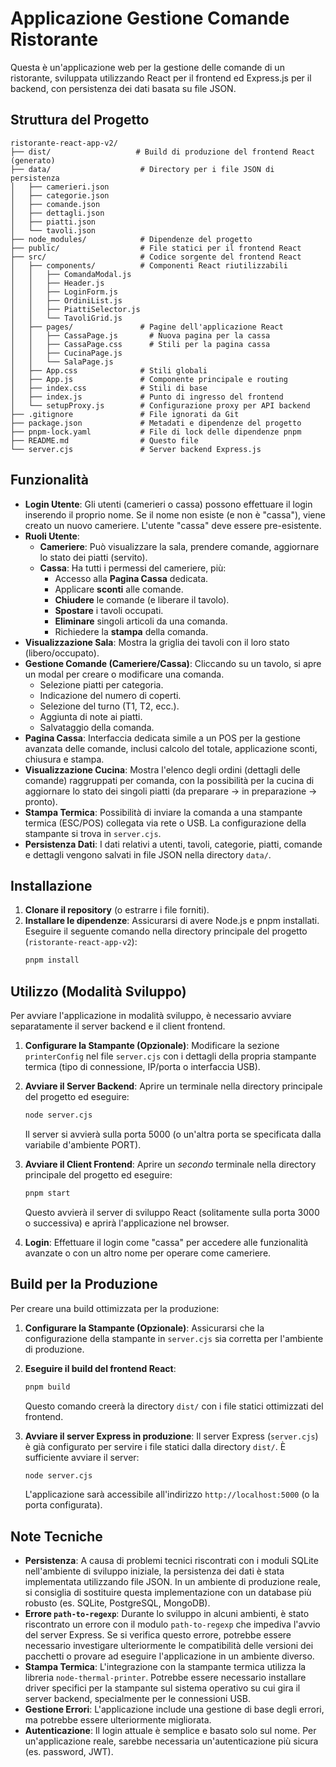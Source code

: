 # Applicazione Gestione Comande Ristorante

Questa è un'applicazione web per la gestione delle comande di un ristorante, sviluppata utilizzando React per il frontend ed Express.js per il backend, con persistenza dei dati basata su file JSON.

## Struttura del Progetto

```
ristorante-react-app-v2/
├── dist/                   # Build di produzione del frontend React (generato)
├── data/                    # Directory per i file JSON di persistenza
│   ├── camerieri.json
│   ├── categorie.json
│   ├── comande.json
│   ├── dettagli.json
│   ├── piatti.json
│   └── tavoli.json
├── node_modules/            # Dipendenze del progetto
├── public/                  # File statici per il frontend React
├── src/                     # Codice sorgente del frontend React
│   ├── components/          # Componenti React riutilizzabili
│   │   ├── ComandaModal.js
│   │   ├── Header.js
│   │   ├── LoginForm.js
│   │   ├── OrdiniList.js
│   │   ├── PiattiSelector.js
│   │   └── TavoliGrid.js
│   ├── pages/               # Pagine dell'applicazione React
│   │   ├── CassaPage.js       # Nuova pagina per la cassa
│   │   ├── CassaPage.css      # Stili per la pagina cassa
│   │   ├── CucinaPage.js
│   │   └── SalaPage.js
│   ├── App.css              # Stili globali
│   ├── App.js               # Componente principale e routing
│   ├── index.css            # Stili di base
│   ├── index.js             # Punto di ingresso del frontend
│   └── setupProxy.js        # Configurazione proxy per API backend
├── .gitignore               # File ignorati da Git
├── package.json             # Metadati e dipendenze del progetto
├── pnpm-lock.yaml           # File di lock delle dipendenze pnpm
├── README.md                # Questo file
└── server.cjs               # Server backend Express.js
```

## Funzionalità

*   **Login Utente**: Gli utenti (camerieri o cassa) possono effettuare il login inserendo il proprio nome. Se il nome non esiste (e non è "cassa"), viene creato un nuovo cameriere. L'utente "cassa" deve essere pre-esistente.
*   **Ruoli Utente**:
    *   **Cameriere**: Può visualizzare la sala, prendere comande, aggiornare lo stato dei piatti (servito).
    *   **Cassa**: Ha tutti i permessi del cameriere, più:
        *   Accesso alla **Pagina Cassa** dedicata.
        *   Applicare **sconti** alle comande.
        *   **Chiudere** le comande (e liberare il tavolo).
        *   **Spostare** i tavoli occupati.
        *   **Eliminare** singoli articoli da una comanda.
        *   Richiedere la **stampa** della comanda.
*   **Visualizzazione Sala**: Mostra la griglia dei tavoli con il loro stato (libero/occupato).
*   **Gestione Comande (Cameriere/Cassa)**: Cliccando su un tavolo, si apre un modal per creare o modificare una comanda.
    *   Selezione piatti per categoria.
    *   Indicazione del numero di coperti.
    *   Selezione del turno (T1, T2, ecc.).
    *   Aggiunta di note ai piatti.
    *   Salvataggio della comanda.
*   **Pagina Cassa**: Interfaccia dedicata simile a un POS per la gestione avanzata delle comande, inclusi calcolo del totale, applicazione sconti, chiusura e stampa.
*   **Visualizzazione Cucina**: Mostra l'elenco degli ordini (dettagli delle comande) raggruppati per comanda, con la possibilità per la cucina di aggiornare lo stato dei singoli piatti (da preparare -> in preparazione -> pronto).
*   **Stampa Termica**: Possibilità di inviare la comanda a una stampante termica (ESC/POS) collegata via rete o USB. La configurazione della stampante si trova in `server.cjs`.
*   **Persistenza Dati**: I dati relativi a utenti, tavoli, categorie, piatti, comande e dettagli vengono salvati in file JSON nella directory `data/`.

## Installazione

1.  **Clonare il repository** (o estrarre i file forniti).
2.  **Installare le dipendenze**: Assicurarsi di avere Node.js e pnpm installati. Eseguire il seguente comando nella directory principale del progetto (`ristorante-react-app-v2`):
    ```bash
    pnpm install
    ```

## Utilizzo (Modalità Sviluppo)

Per avviare l'applicazione in modalità sviluppo, è necessario avviare separatamente il server backend e il client frontend.

1.  **Configurare la Stampante (Opzionale)**: Modificare la sezione `printerConfig` nel file `server.cjs` con i dettagli della propria stampante termica (tipo di connessione, IP/porta o interfaccia USB).
2.  **Avviare il Server Backend**:
    Aprire un terminale nella directory principale del progetto ed eseguire:
    ```bash
    node server.cjs
    ```
    Il server si avvierà sulla porta 5000 (o un'altra porta se specificata dalla variabile d'ambiente PORT).

3.  **Avviare il Client Frontend**:
    Aprire un *secondo* terminale nella directory principale del progetto ed eseguire:
    ```bash
    pnpm start
    ```
    Questo avvierà il server di sviluppo React (solitamente sulla porta 3000 o successiva) e aprirà l'applicazione nel browser.

4.  **Login**: Effettuare il login come "cassa" per accedere alle funzionalità avanzate o con un altro nome per operare come cameriere.

## Build per la Produzione

Per creare una build ottimizzata per la produzione:

1.  **Configurare la Stampante (Opzionale)**: Assicurarsi che la configurazione della stampante in `server.cjs` sia corretta per l'ambiente di produzione.
2.  **Eseguire il build del frontend React**:
    ```bash
    pnpm build
    ```
    Questo comando creerà la directory `dist/` con i file statici ottimizzati del frontend.

3.  **Avviare il server Express in produzione**:
    Il server Express (`server.cjs`) è già configurato per servire i file statici dalla directory `dist/`. È sufficiente avviare il server:
    ```bash
    node server.cjs
    ```
    L'applicazione sarà accessibile all'indirizzo `http://localhost:5000` (o la porta configurata).

## Note Tecniche

*   **Persistenza**: A causa di problemi tecnici riscontrati con i moduli SQLite nell'ambiente di sviluppo iniziale, la persistenza dei dati è stata implementata utilizzando file JSON. In un ambiente di produzione reale, si consiglia di sostituire questa implementazione con un database più robusto (es. SQLite, PostgreSQL, MongoDB).
*   **Errore `path-to-regexp`**: Durante lo sviluppo in alcuni ambienti, è stato riscontrato un errore con il modulo `path-to-regexp` che impediva l'avvio del server Express. Se si verifica questo errore, potrebbe essere necessario investigare ulteriormente le compatibilità delle versioni dei pacchetti o provare ad eseguire l'applicazione in un ambiente diverso.
*   **Stampa Termica**: L'integrazione con la stampante termica utilizza la libreria `node-thermal-printer`. Potrebbe essere necessario installare driver specifici per la stampante sul sistema operativo su cui gira il server backend, specialmente per le connessioni USB.
*   **Gestione Errori**: L'applicazione include una gestione di base degli errori, ma potrebbe essere ulteriormente migliorata.
*   **Autenticazione**: Il login attuale è semplice e basato solo sul nome. Per un'applicazione reale, sarebbe necessaria un'autenticazione più sicura (es. password, JWT).

